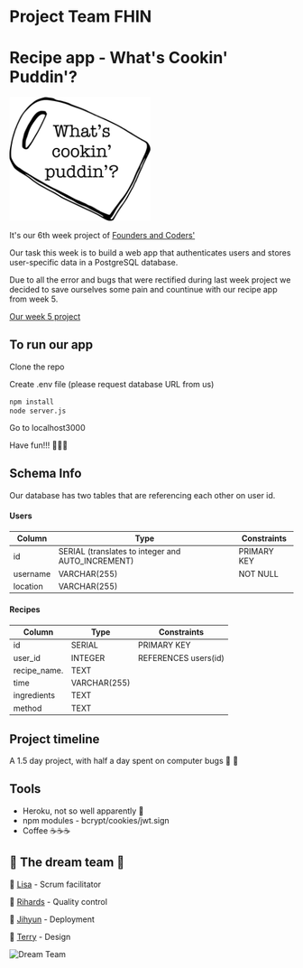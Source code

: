 # Project Team FHIN


# Recipe app - What's Cookin' Puddin'?

<img src="public/images/logo.png" alt="logo image" width="250rem">

It's our 6th week project of [Founders and Coders'](https://www.foundersandcoders.com/) 

Our task this week is to build a web app that authenticates users and stores user-specific data in a PostgreSQL database.


Due to all the error and bugs that were rectified during last week project we decided to save ourselves some pain and countinue with our recipe app from week 5.

[Our week 5 project](https://github.com/fac20/week5-FHIN)


## To run our app

Clone the repo

Create .env file (please request database URL from us)

``` 
npm install
node server.js 
```

Go to localhost3000

Have fun!!! 🥳🥳🥳


## Schema Info

Our database has two tables that are referencing each other on user id.

#### Users

| Column     | Type                                              | Constraints |
| ---------- | ------------------------------------------------- | ----------- |
| id         | SERIAL (translates to integer and AUTO_INCREMENT) | PRIMARY KEY |
| username   | VARCHAR(255)                                      | NOT NULL    |
| location   | VARCHAR(255)                                      |


#### Recipes

| Column       | Type        | Constraints          |
| ------------ | ----------- | -------------------- |
| id           | SERIAL      | PRIMARY KEY          |
| user_id      | INTEGER     | REFERENCES users(id) |
| recipe_name. | TEXT        |                      |
| time         | VARCHAR(255)|                      |
| ingredients  | TEXT        |                      |
| method       | TEXT        |



## Project timeline

A 1.5 day project, with half a day spent on computer bugs :bug: :bug: 


## Tools

- Heroku, not so well apparently 🤪
- npm modules - bcrypt/cookies/jwt.sign 
- Coffee ☕️☕️☕️



## 🦄 The dream team 🦄

🌟 [Lisa](https://github.com/LiCern) - Scrum facilitator

🌟 [Rihards](https://github.com/RihardsJ) - Quality control

🌟 [Jihyun](https://github.com/Jihyun-Janghttps://github.com/Jihyun-Jang) - Deployment

🌟 [Terry](https://github.com/RunGT) - Design

![Dream Team](https://media.giphy.com/media/Q7vMieVa8cK0FgKqlr/giphy.gif)
